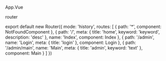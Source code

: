App.Vue

<template>
  <div id="app">
    <router-view v-header-title="$route.meta.title" v-header-keywords="$route.meta.keyword" 
    v-header-description="$route.meta.description"></router-view>
  </div>
</template>

router

export default new Router({
  mode: 'history',
  routes: [
    {
      path: '*',
      component: NotFoundComponent
    },
    {
      path: '/',
      meta: {
        title: 'home',
        keyword: 'keyword',
        description: 'desc'
      },
      name: 'Index',
      component: Index
    },
    {
      path: '/admin',
      name: 'Login',
      meta: {
        title: 'login'
      },
      component: Login
    },
    {
      path: '/admin/main',
      name: 'Main',
      meta: {
        title: 'admin',
        keyword: 'text'
      },
      component: Main
    }
  ]
})
